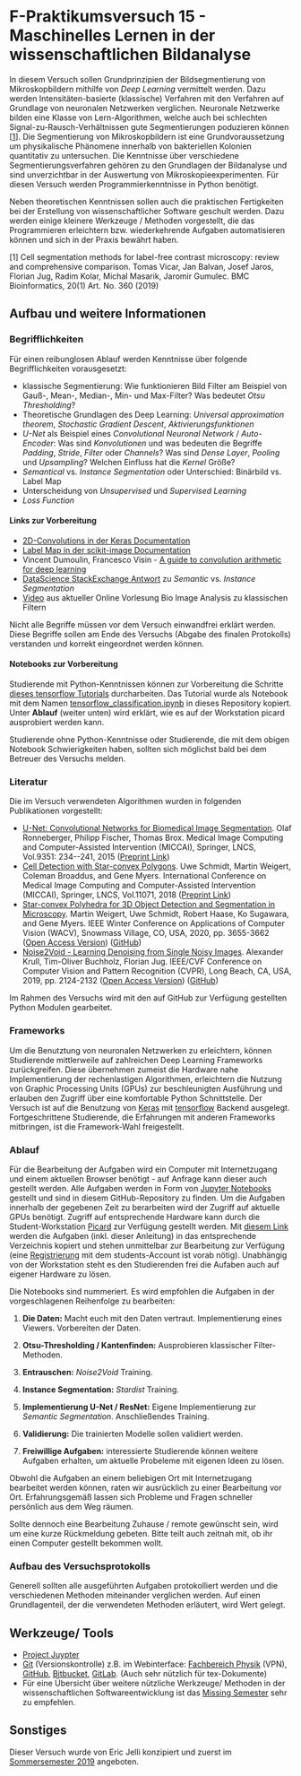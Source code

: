 # F-Praktikumsversuch 15 - Maschinelles Lernen in der wissenschaftlichen Bildanalyse
In diesem Versuch sollen Grundprinzipien der Bildsegmentierung von Mikroskopbildern mithilfe von *Deep Learning* vermittelt werden. Dazu werden Intensitäten-basierte (klassische) Verfahren mit den Verfahren auf Grundlage von neuronalen Netzwerken verglichen. Neuronale Netzwerke bilden eine Klasse von Lern-Algorithmen, welche auch bei schlechten Signal-zu-Rausch-Verhältnissen gute Segmentierungen poduzieren können [[1](https://bmcbioinformatics.biomedcentral.com/track/pdf/10.1186/s12859-019-2880-8)]. Die Segmentierung von Mikroskopbildern ist eine Grundvoraussetzung um physikalische Phänomene innerhalb von bakteriellen Kolonien quantitativ zu untersuchen. Die Kenntnisse über verschiedene Segmentierungsverfahren gehören zu den Grundlagen der Bildanalyse und sind unverzichtbar in der Auswertung von Mikroskopieexperimenten. Für diesen Versuch werden Programmierkenntnisse in Python benötigt.

Neben theoretischen Kenntnissen sollen auch die praktischen Fertigkeiten bei der Erstellung von wissenschaftlicher Software geschult werden. Dazu werden einige kleinere Werkzeuge / Methoden vorgestellt, die das Programmieren erleichtern bzw. wiederkehrende Aufgaben automatisieren können und sich in der Praxis bewährt haben.

[1] Cell segmentation methods for label-free contrast microscopy: review and comprehensive comparison. Tomas Vicar, Jan Balvan, Josef Jaros, Florian Jug, Radim Kolar, Michal Masarik, Jaromir Gumulec.
BMC Bioinformatics, 20(1) Art. No. 360 (2019) 

## Aufbau und weitere Informationen
### Begrifflichkeiten
Für einen reibunglosen Ablauf werden Kenntnisse über folgende Begrifflichkeiten vorausgesetzt:
- klassische Segmentierung: Wie funktionieren Bild Filter am Beispiel von Gauß-, Mean-, Median-, Min- und Max-Filter? Was bedeutet *Otsu Thresholding*?
- Theoretische Grundlagen des Deep Learning: *Universal approximation theorem*, *Stochastic Gradient Descent*, *Aktivierungsfunktionen*
- *U-Net* als Beispiel eines *Convolutional Neuronal Network* / *Auto-Encoder*: Was sind *Konvolutionen* und was bedeuten die Begriffe *Padding*, *Stride*, *Filter* oder *Channels*? Was sind *Dense Layer*, *Pooling* und *Upsampling*? Welchen Einfluss hat die *Kernel* Größe?
- *Semantical* vs. *Instance Segmentation* oder Unterschied: Binärbild vs. Label Map
- Unterscheidung von *Unsupervised* und *Supervised Learning*
- *Loss Function*

#### Links zur Vorbereitung
- [2D-Convolutions in der Keras Documentation](https://keras.io/api/layers/convolution_layers/convolution2d/)
- [Label Map in der scikit-image Documentation](https://scikit-image.org/docs/dev/api/skimage.measure.html#skimage.measure.label)
- Vincent Dumoulin, Francesco Visin - [A guide to convolution arithmetic for deep learning](https://github.com/vdumoulin/conv_arithmetic)
- [DataScience StackExchange Antwort](https://datascience.stackexchange.com/questions/52015/what-is-the-difference-between-semantic-segmentation-object-detection-and-insta) zu *Semantic* vs. *Instance Segmentation*
- [Video](https://youtu.be/LT8L3vSLQ2Q) aus aktueller Online Vorlesung Bio Image Analysis zu klassischen Filtern

Nicht alle Begriffe müssen vor dem Versuch einwandfrei erklärt werden. Diese Begriffe sollen am Ende des Versuchs (Abgabe des finalen Protokolls) verstanden und korrekt eingeordnet werden können.

#### Notebooks zur Vorbereitung
Studierende mit Python-Kenntnissen können zur Vorbereitung die Schritte [dieses tensorflow Tutorials](https://www.tensorflow.org/tutorials/keras/classification) durcharbeiten. Das Tutorial wurde als Notebook mit dem Namen [tensorflow_classification.ipynb](tensorflow_classification.ipynb) in dieses Repository kopiert. Unter **Ablauf** (weiter unten) wird erklärt, wie es auf der Workstation picard ausprobiert werden kann.

Studierende ohne Python-Kenntnisse oder Studierende, die mit dem obigen Notebook Schwierigkeiten haben, sollten sich möglichst bald bei dem Betreuer des Versuchs melden.

### Literatur
Die im Versuch verwendeten Algorithmen wurden in folgenden Publikationen vorgestellt:
- [U-Net: Convolutional Networks for Biomedical Image Segmentation](https://link.springer.com/chapter/10.1007/978-3-319-24574-4_28). Olaf Ronneberger, Philipp Fischer, Thomas Brox.
Medical Image Computing and Computer-Assisted Intervention (MICCAI), Springer, LNCS, Vol.9351: 234--241, 2015 ([Preprint Link](https://arxiv.org/abs/1505.04597))
- [Cell Detection with Star-convex Polygons](https://link.springer.com/chapter/10.1007/978-3-030-00934-2_30).
Uwe Schmidt, Martin Weigert, Coleman Broaddus, and Gene Myers.
International Conference on Medical Image Computing and Computer-Assisted Intervention (MICCAI), Springer, LNCS, Vol.11071, 2018 ([Preprint Link](https://arxiv.org/abs/1806.03535))
- [Star-convex Polyhedra for 3D Object Detection and Segmentation in Microscopy](https://ieeexplore.ieee.org/document/9093435). Martin Weigert, Uwe Schmidt, Robert Haase, Ko Sugawara, and Gene Myers. IEEE Winter Conference on Applications of Computer Vision (WACV), Snowmass Village, CO, USA, 2020, pp. 3655-3662 ([Open Access Version](http://openaccess.thecvf.com/content_WACV_2020/papers/Weigert_Star-convex_Polyhedra_for_3D_Object_Detection_and_Segmentation_in_Microscopy_WACV_2020_paper.pdf)) ([GitHub](https://github.com/mpicbg-csbd/stardist))
- [Noise2Void - Learning Denoising from Single Noisy Images](https://ieeexplore.ieee.org/abstract/document/8954066). Alexander Krull, Tim-Oliver Buchholz, Florian Jug.
IEEE/CVF Conference on Computer Vision and Pattern Recognition (CVPR), Long Beach, CA, USA, 2019, pp. 2124-2132 ([Open Access Version](http://openaccess.thecvf.com/content_CVPR_2019/papers/Krull_Noise2Void_-_Learning_Denoising_From_Single_Noisy_Images_CVPR_2019_paper.pdf)) ([GitHub](https://github.com/juglab/n2v))

Im Rahmen des Versuchs wird mit den auf GitHub zur Verfügung gestellten Python Modulen gearbeitet.

### Frameworks
Um die Benutztung von neuronalen Netzwerken zu erleichtern, können Studierende mittlerweile auf zahlreichen Deep Learning Frameworks zurückgreifen. Diese übernehmen zumeist die Hardware nahe Implementierung der rechenlastigen Algorithmen, erleichtern die Nutzung von Graphic Processing Units (GPUs) zur beschleunigten Ausführung und erlauben den Zugriff über eine komfortable Python Schnittstelle. Der Versuch ist auf die Benutzung von [Keras](https://keras.io/) mit [tensorflow](https://www.tensorflow.org/) Backend ausgelegt. Fortgeschrittene Studierende, die Erfahrungen mit anderen Frameworks mitbringen, ist die Framework-Wahl freigestellt.

### Ablauf
Für die Bearbeitung der Aufgaben wird ein Computer mit Internetzugang und einem aktuellen Browser benötigt - auf Anfrage kann dieser auch gestellt werden. Alle Aufgaben werden in Form von [Jupyter Notebooks](https://jupyter.org/) gestellt und sind in diesem GitHub-Repository zu finden. Um die Aufgaben innerhalb der gegebenen Zeit zu berarbeiten wird der Zugriff auf aktuelle GPUs benötigt. Zugriff auf entsprechende Hardware kann durch die Student-Workstation [Picard](https://picard.physik.uni-marburg.de) zur Verfügung gestellt werden. Mit [diesem Link](https://picard.physik.uni-marburg.de/jupyterhub/hub/user-redirect/git-pull?repo=https%3A%2F%2Fgithub.com%2Fpicard-mr%2Ffprak-maschinelles-lernen-v15&urlpath=tree%2Ffprak-maschinelles-lernen-v15%2F) werden die Aufgaben (inkl. dieser Anleitung) in das entsprechende Verzeichnis kopiert und stehen unmittelbar zur Bearbeitung zur Verfügung (eine [Registrierung](https://picard.physik.uni-marburg.de/shibboleth/) mit dem students-Account ist vorab nötig). Unabhängig von der Workstation steht es den Studierenden frei die Aufaben auch auf eigener Hardware zu lösen.

Die Notebooks sind nummeriert. Es wird empfohlen die Aufgaben in der vorgeschlagenen Reihenfolge zu bearbeiten:
1. **Die Daten:** Macht euch mit den Daten vertraut. Implementierung eines Viewers. Vorbereiten der Daten.
5. **Otsu-Thresholding / Kantenfinden:** Ausprobieren klassischer Filter-Methoden.
10. **Entrauschen:** *Noise2Void* Training.
20. **Instance Segmentation:** *Stardist* Training.
30. **Implementierung U-Net / ResNet:** Eigene Implementierung zur *Semantic Segmentation*. Anschließendes Training.
40. **Validierung:** Die trainierten Modelle sollen validiert werden.

60. **Freiwillige Aufgaben:** interessierte Studierende können weitere Aufgaben erhalten, um aktuelle Probeleme mit eigenen Ideen zu lösen.

Obwohl die Aufgaben an einem beliebigen Ort mit Internetzugang bearbeitet werden können, raten wir ausrücklich zu einer Bearbeitung vor Ort. Erfahrungsgemäß lassen sich Probleme und Fragen schneller persönlich aus dem Weg räumen.

Sollte dennoch eine Bearbeitung Zuhause / remote gewünscht sein, wird um eine kurze Rückmeldung gebeten. Bitte teilt auch zeitnah mit, ob ihr einen Computer gestellt bekommen wollt.

### Aufbau des Versuchsprotokolls
Generell sollten alle ausgeführten Aufgaben protokolliert werden und die verschiedenen Methoden miteinander verglichen werden. Auf einen Grundlagenteil, der die verwendeten Methoden erläutert, wird Wert gelegt.

## Werkzeuge/ Tools
* [Project Juypter](https://jupyter.org/)
* [Git](https://git-scm.com/) (Versionskontrolle) z.B. im Webinterface: [Fachbereich Physik](https://git.physik.uni-marburg.de/) (VPN), [GitHub](https://github.com/), [Bitbucket](https://bitbucket.org/product/), [GitLab](https://about.gitlab.com/). (Auch sehr nützlich für tex-Dokumente)
* Für eine Übersicht über weitere nützliche Werkzeuge/ Methoden in der wissenschaftlichen Softwareentwicklung ist das [Missing Semester](https://git-scm.com/) sehr zu empfehlen.

## Sonstiges
Dieser Versuch wurde von Eric Jelli konzipiert und zuerst im [Sommersemester 2019](https://git.physik.uni-marburg.de/Jelli/f_praktikum_sose_v15) angeboten.
